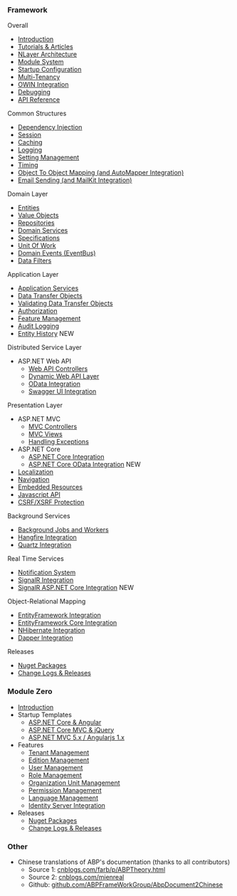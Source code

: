 ### Framework

Overall

-   [Introduction](Introduction.md)
-   [Tutorials & Articles](Articles-Tutorials.md)
-   [NLayer Architecture](NLayer-Architecture.md)
-   [Module System](Module-System.md)
-   [Startup Configuration](Startup-Configuration.md)
-   [Multi-Tenancy](Multi-Tenancy.md)
-   [OWIN Integration](OWIN.md)
-   [Debugging](Debugging.md)
-   [API Reference](/api-docs/index.html)

Common Structures

-   [Dependency Injection](Dependency-Injection.md)
-   [Session](Abp-Session.md)
-   [Caching](Caching.md)
-   [Logging](Logging.md)
-   [Setting Management](Setting-Management.md)
-   [Timing](Timing.md)
-   [Object To Object Mapping (and AutoMapper Integration)](Object-To-Object-Mapping.md)
-   [Email Sending (and MailKit Integration)](Email-Sending.md)

Domain Layer

-   [Entities](Entities.md)
-   [Value Objects](Value-Objects.md)
-   [Repositories](Repositories.md)
-   [Domain Services](Domain-Services.md)
-   [Specifications](Specifications.md)
-   [Unit Of Work](Unit-Of-Work.md)
-   [Domain Events (EventBus)](EventBus-Domain-Events.md)
-   [Data Filters](Data-Filters.md)

Application Layer

-   [Application Services](Application-Services.md)
-   [Data Transfer Objects](Data-Transfer-Objects.md)
-   [Validating Data Transfer
    Objects](Validating-Data-Transfer-Objects.md)
-   [Authorization](Authorization.md)
-   [Feature Management](Feature-Management.md)
-   [Audit Logging](Audit-Logging.md)
-   [Entity History](Entity-History.md) <label class="label label-success">NEW</label>

Distributed Service Layer

-   ASP.NET Web API
    -   [Web API Controllers](Web-API-Controllers.md)
    -   [Dynamic Web API Layer](Dynamic-Web-API.md)
    -   [OData Integration](OData-Integration.md)
    -   [Swagger UI Integration](Swagger-UI-Integration.md)

Presentation Layer

-   ASP.NET MVC
    -   [MVC Controllers](MVC-Controllers.md)
    -   [MVC Views](MVC-Views.md)
    -   [Handling Exceptions](Handling-Exceptions.md)
-   ASP.NET Core
    -   [ASP.NET Core Integration](AspNet-Core.md)
    -   [ASP.NET Core OData Integration](OData-AspNetCore-Integration.md) <label class="label label-success">NEW</label>
-   [Localization](Localization.md)
-   [Navigation](Navigation.md)
-   [Embedded Resources](Embedded-Resource-Files.md)
-   [Javascript API](/Pages/Documents/Javascript-API)
-   [CSRF/XSRF Protection](XSRF-CSRF-Protection.md)

Background Services

-   [Background Jobs and Workers](Background-Jobs-And-Workers.md)
-   [Hangfire Integration](Hangfire-Integration.md)
-   [Quartz Integration](Quartz-Integration.md)

Real Time Services

-   [Notification System](Notification-System.md)
-   [SignalR Integration](SignalR-Integration.md)
-   [SignalR ASP.NET Core Integration](SignalR-AspNetCore-Integration.md) <label class="label label-success">NEW</label>

Object-Relational Mapping

-   [EntityFramework Integration](EntityFramework-Integration.md)
-   [EntityFramework Core Integration](Entity-Framework-Core.md)
-   [NHibernate Integration](NHibernate-Integration.md)
-   [Dapper Integration](Dapper-Integration.md)

Releases

-   [Nuget Packages](Nuget-Packages.md)
-   [Change Logs & Releases](https://github.com/aspnetboilerplate/aspnetboilerplate/releases)

### Module Zero

-   [Introduction](Zero/Overall.md)
-   Startup Templates
    -   [ASP.NET Core & Angular](Zero/Startup-Template-Angular.md)
    -   [ASP.NET Core MVC & jQuery](Zero/Startup-Template-Core.md)
    -   [ASP.NET MVC 5.x / Angularjs 1.x](Zero/Startup-Template.md)
-   Features
    -   [Tenant Management](/Pages/Documents/Zero/Tenant-Management)
    -   [Edition Management](/Pages/Documents/Zero/Edition-Management)
    -   [User Management](/Pages/Documents/Zero/User-Management)
    -   [Role Management](/Pages/Documents/Zero/Role-Management)
    -   [Organization Unit Management](/Pages/Documents/Zero/Organization-Units)
    -   [Permission Management](/Pages/Documents/Zero/Permission-Management)
    -   [Language Management](/Pages/Documents/Zero/Language-Management)
    -   [Identity Server Integration](Zero/Identity-Server.md)
-   Releases
    -   [Nuget Packages](/Pages/Documents/Zero/Nuget-Packages)
    -   [Change Logs & Releases](https://github.com/aspnetboilerplate/module-zero/releases)

### Other

-   Chinese translations of ABP's documentation (thanks to all contributors)
    -   Source 1: [cnblogs.com/farb/p/ABPTheory.html](http://www.cnblogs.com/farb/p/ABPTheory.html)
    -   Source 2: [cnblogs.com/mienreal](http://www.cnblogs.com/mienreal/p/4528470.html)
    -   Github: [github.com/ABPFrameWorkGroup/AbpDocument2Chinese](https://github.com/ABPFrameWorkGroup/AbpDocument2Chinese)
